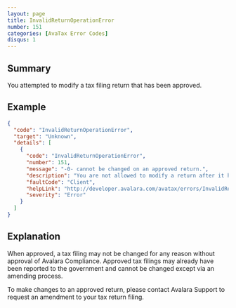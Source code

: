 ```yaml
---
layout: page
title: InvalidReturnOperationError
number: 151
categories: [AvaTax Error Codes]
disqus: 1
---
```


## Summary

You attempted to modify a tax filing return that has been approved.

## Example

```json
{
  "code": "InvalidReturnOperationError",
  "target": "Unknown",
  "details": [
    {
      "code": "InvalidReturnOperationError",
      "number": 151,
      "message": "-0- cannot be changed on an approved return.",
      "description": "You are not allowed to modify a return after it has been approved.",
      "faultCode": "Client",
      "helpLink": "http://developer.avalara.com/avatax/errors/InvalidReturnOperationError",
      "severity": "Error"
    }
  ]
}
```

## Explanation

When approved, a tax filing may not be changed for any reason without approval of Avalara Compliance.  Approved tax filings may already have been reported to the government and cannot be changed except via an amending process.

To make changes to an approved return, please contact Avalara Support to request an amendment to your tax return filing.
